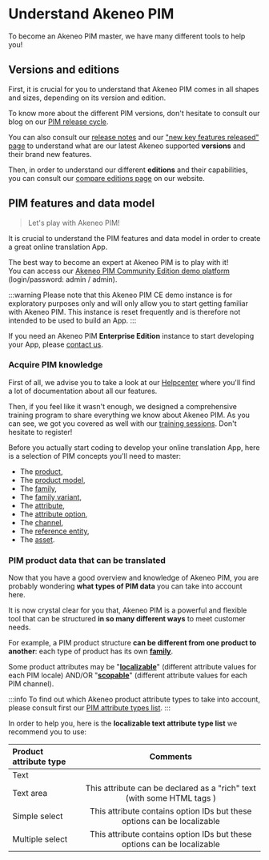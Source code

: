 # Understand Akeneo PIM

To become an Akeneo PIM master, we have many different tools to help you!

## Versions and editions

First, it is crucial for you to understand that Akeneo PIM comes in all shapes and sizes, depending on its version and edition.

To know more about the different PIM versions, don't hesitate to consult our blog on our [PIM release cycle](https://www.akeneo.com/blog/akeneo-introduces-a-simpler-product-release-cycle/).

You can also consult our [release notes](https://www.akeneo.com/release-notes/) and our ["new key features released" page](https://help.akeneo.com/pim/serenity/whats-new.html) to understand what are our latest Akeneo supported **versions** and their brand new features.

Then, in order to understand our different **editions** and their capabilities, you can consult our [compare editions page](https://www.akeneo.com/compare-editions/) on our website.

## PIM features and data model

>Let's play with Akeneo PIM!

It is crucial to understand the PIM features and data model in order to create a great online translation App.

The best way to become an expert at Akeneo PIM is to play with it!  
You can access our [Akeneo PIM Community Edition demo platform](http://demo.akeneo.com) (login/password: admin / admin).

:::warning
Please note that this Akeneo PIM CE demo instance is for exploratory purposes only and will only allow you to start getting familiar with Akeneo PIM. This instance is reset frequently and is therefore not intended to be used to build an App.
:::

If you need an Akeneo PIM **Enterprise Edition** instance to start developing your App, please [contact us](https://www.akeneo.com/contact/).

### Acquire PIM knowledge

First of all, we advise you to take a look at our [Helpcenter](https://help.akeneo.com/pim/index.html) where you'll find a lot of documentation about all our features.

Then, if you feel like it wasn't enough, we designed a comprehensive training program to share everything we know about Akeneo PIM. As you can see, we got you covered as well with our [training sessions](https://www.akeneo.com/training/). Don't hesitate to register!

Before you actually start coding to develop your online translation App, here is a selection of PIM concepts you'll need to master:
- The [product](/concepts/products.html#product),
- The [product model](/concepts/products.html#product-model),
- The [family](/concepts/catalog-structure.html#family),
- The [family variant](/concepts/catalog-structure.html#family-variant),
- The [attribute](/concepts/catalog-structure.html#attribute),
- The [attribute option](/concepts/catalog-structure.html#attribute-option),
- The [channel](/concepts/target-market-settings.html#channel),
- The [reference entity](/concepts/reference-entities.html),
- The [asset](/concepts/asset-manager.html).

### PIM product data that can be translated

Now that you have a good overview and knowledge of Akeneo PIM, you are probably wondering **what types of PIM data** you can take into account here. 

It is now crystal clear for you that, Akeneo PIM is a powerful and flexible tool that can be structured **in so many different ways** to meet customer needs.

For example, a PIM product structure **can be different from one product to another**: each type of product has its own [**family**](https://help.akeneo.com/pim/serenity/articles/what-is-a-family.html#mainContent).

Some product attributes may be "[**localizable**](https://help.akeneo.com/pim/serenity/articles/what-is-an-attribute.html#specific-properties-of-attributes)" (different attribute values for each PIM locale) AND/OR "[**scopable**](https://help.akeneo.com/pim/serenity/articles/what-is-an-attribute.html#specific-properties-of-attributes)" (different attribute values for each PIM channel).

:::info
To find out which Akeneo product attribute types to take into account, please consult first our [PIM attribute types list](https://help.akeneo.com/pim/serenity/articles/what-is-an-attribute.html#akeneo-attribute-types).
:::

In order to help you, here is the **localizable text attribute type list** we recommend you to use:

|  Product attribute type  |        Comments     |  
| :----------------------- | :-----------------: |  
| Text                     |                     |
| Text area                | This attribute can be declared as a "rich" text (with some HTML tags )     |
| Simple select            | This attribute contains option IDs but these options can be localizable |
| Multiple select          | This attribute contains option IDs but these options can be localizable |
